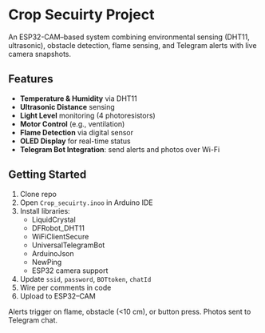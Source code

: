 # Crop Secuirty Project

An ESP32-CAM–based system combining environmental sensing (DHT11, ultrasonic), obstacle detection, flame sensing, and Telegram alerts with live camera snapshots.

## Features
- **Temperature & Humidity** via DHT11
- **Ultrasonic Distance** sensing
- **Light Level** monitoring (4 photoresistors)
- **Motor Control** (e.g., ventilation)
- **Flame Detection** via digital sensor
- **OLED Display** for real-time status
- **Telegram Bot Integration**: send alerts and photos over Wi-Fi

## Getting Started
1. Clone repo  
2. Open `Crop_secuirty.inoo` in Arduino IDE  
3. Install libraries:  
   - LiquidCrystal  
   - DFRobot_DHT11  
   - WiFiClientSecure  
   - UniversalTelegramBot  
   - ArduinoJson  
   - NewPing  
   - ESP32 camera support  
4. Update `ssid`, `password`, `BOTtoken`, `chatId`  
5. Wire per comments in code  
6. Upload to ESP32–CAM  

Alerts trigger on flame, obstacle (<10 cm), or button press. Photos sent to Telegram chat.

